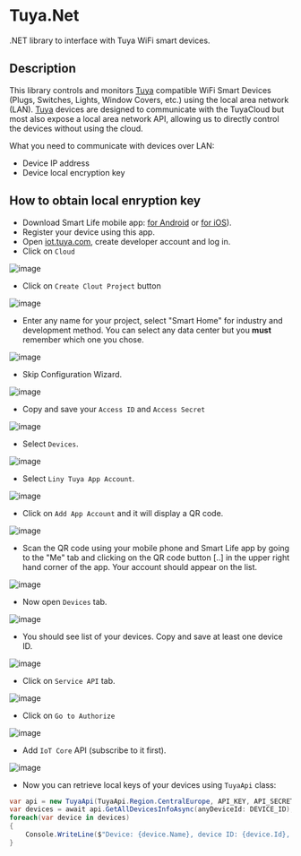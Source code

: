 # Tuya.Net
.NET library to interface with Tuya WiFi smart devices.

## Description

This library controls and monitors [Tuya](https://en.tuya.com/) compatible WiFi Smart Devices (Plugs, Switches, Lights, Window Covers, etc.) using the local area network (LAN). [Tuya](https://en.tuya.com/) devices are designed to communicate with the TuyaCloud but most also expose a local area network API, allowing us to directly control the devices without using the cloud.

What you need to communicate with devices over LAN:
* Device IP address
* Device local encryption key

## How to obtain local enryption key
* Download Smart Life mobile app: [for Android](https://play.google.com/store/apps/details?id=com.tuya.smartlife) or [for iOS](https://apps.apple.com/us/app/smart-life-smart-living/id1115101477)). 
* Register your device using this app.
* Open [iot.tuya.com](https://iot.tuya.com/), create developer account and log in.
* Click on `Cloud`

![image](https://user-images.githubusercontent.com/4236181/139099858-ad859219-ae39-411d-8b6f-7edd39684c90.png)

* Click on `Create Clout Project` button

![image](https://user-images.githubusercontent.com/4236181/139100737-7d8f5784-9e2f-492e-a867-b8f6765b3397.png)

* Enter any name for your project, select "Smart Home" for industry and development method. You can select any data center but you **must** remember which one you chose.

![image](https://user-images.githubusercontent.com/4236181/139101390-2fb4e88f-235c-4872-91a1-3e78ee6217f8.png)

* Skip Configuration Wizard.

![image](https://user-images.githubusercontent.com/4236181/139102680-89a1b982-bb90-4a9a-b997-35baabe6f5e5.png)

* Copy and save your `Access ID` and `Access Secret`

![image](https://user-images.githubusercontent.com/4236181/139103527-0a048527-ddc2-40c3-aa99-29db0d3cb94c.png)

* Select `Devices`.

![image](https://user-images.githubusercontent.com/4236181/139103834-927c6c02-5860-40d6-829d-5a5dfc9091b6.png)

* Select `Liny Tuya App Account`.

![image](https://user-images.githubusercontent.com/4236181/139103967-45cf78f0-375b-49db-a111-7c8509abc5c0.png)

* Click on `Add App Account` and it will display a QR code.

![image](https://user-images.githubusercontent.com/4236181/139104100-e9b25366-2feb-489b-9044-322ca1dad9c6.png)

* Scan the QR code using your mobile phone and Smart Life app by going to the "Me" tab and clicking on the QR code button [..] in the upper right hand corner of the app. Your account should appear on the list.

![image](https://user-images.githubusercontent.com/4236181/139104842-b93b5285-bf76-4eb2-b01b-8f6aa54fdcd9.png)

* Now open `Devices` tab.

![image](https://user-images.githubusercontent.com/4236181/139104946-2e4279a5-028f-4f9e-beb0-9cfb5bae5285.png)

* You should see list of your devices. Copy and save at least one device ID.

![image](https://user-images.githubusercontent.com/4236181/139105306-5d37de66-a64a-4d5d-88e4-bf3a43f08f0e.png)

* Click on `Service API` tab.

![image](https://user-images.githubusercontent.com/4236181/139105534-0b20a651-b72a-44c3-9531-8165d0be5f3e.png)

* Click on `Go to Authorize`

![image](https://user-images.githubusercontent.com/4236181/139105727-fcd3f3d0-349a-40ce-a5c3-c534556762ae.png)

* Add `IoT Core` API (subscribe to it first).

![image](https://user-images.githubusercontent.com/4236181/139105956-573be361-95ae-4a9d-bf5b-2e848b54547f.png)

* Now you can retrieve local keys of your devices using `TuyaApi` class:

```C#
var api = new TuyaApi(TuyaApi.Region.CentralEurope, API_KEY, API_SECRET);
var devices = await api.GetAllDevicesInfoAsync(anyDeviceId: DEVICE_ID);
foreach(var device in devices)
{
    Console.WriteLine($"Device: {device.Name}, device ID: {device.Id}, local key: {device.LocalKey}");
}
```

